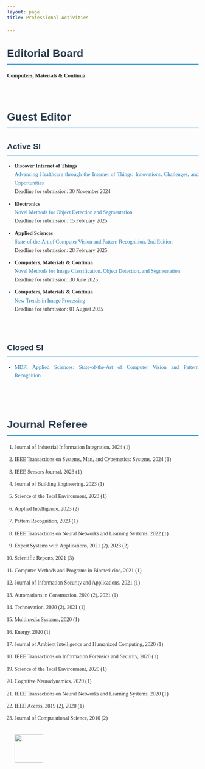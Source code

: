 ```yaml
---
layout: page
title: Professional Activities

---
```


<style type="text/css">
  body {
    font-family: "Georgia", serif;
    color: #333;
    line-height: 1.6;
  }

  h1, h2 {
    font-family: "Helvetica", sans-serif;
    color: #2c3e50;
    border-bottom: 2px solid #3498db;
    padding-bottom: 5px;
    margin-top: 30px;
  }

  h1 {
    font-size: 2em;
  }

  h2 {
    font-size: 1.5em;
  }

  ul, ol {
    padding-left: 20px;
    margin-bottom: 20px;
  }

  ul li, ol li {
    font-family: "Times New Roman", Times, serif;
    text-align: justify;
    margin-bottom: 10px;
  }

  p {
    margin: 0;
  }

  a {
    color: #2980b9;
    text-decoration: none;
  }

  a:hover {
    text-decoration: underline;
  }

  .icon-box {
    display: inline-block;
    margin-top: 20px;
  }

  .icon-box img {
    transition: transform 0.3s ease;
  }

  .icon-box img:hover {
    transform: scale(1.1);
  }

</style>

<!-- <h1>Editor</h1>
<b>Scienxt Journal of Civil Engineering (SJCE)</b>
<p>Link: <a href="http://scienxt.com/scienxt-journal-of-civil-engineeringsjoce-2/" target="_blank">http://scienxt.com/scienxt-journal-of-civil-engineeringsjoce-2/</a> </p>
<div style="margin-top: 10px;">   <img  src="/public/pictures/si2.png"></div>

<br/> -->

<h1>Editorial Board</h1>
<b>Computers, Materials & Continua</b>

<br/> <br/>

<h1>Guest Editor</h1>
<h2>Active SI</h2>
<ul>
<li>
 <b>Discover Internet of Things</b>
<p><a href="https://link.springer.com/collections/hejdfeiibb" target="_blank">Advancing Healthcare through the Internet of Things: Innovations, Challenges, and Opportunities</a></p>
<p>Deadline for submission: 30 November 2024</p>
 </li>
 <li>
 <b>Electronics</b>
<p><a href="https://www.mdpi.com/journal/electronics/special_issues/JA467UU9QE" target="_blank">Novel Methods for Object Detection and Segmentation</a></p>
<p>Deadline for submission: 15 February 2025</p>
 </li>
  <li>
 <b>Applied Sciences</b>
<p><a href="https://www.mdpi.com/journal/applsci/special_issues/797D3UNV6L" target="_blank">State-of-the-Art of Computer Vision and Pattern Recognition, 2nd Edition</a> </p>
<p>Deadline for submission: 28 February 2025</p>
 </li>
 <li>
 <b>Computers, Materials & Continua</b>
<p><a href="https://www.techscience.com/cmc/special_detail/image_classification" target="_blank">Novel Methods for Image Classification, Object Detection, and Segmentation </a></p>
<p>Deadline for submission: 30 June 2025</p>
</li>
 <li>
  <b>Computers, Materials & Continua</b>
<p><a href="https://www.techscience.com/cmc/special_detail/image_processing" target="_blank">New Trends in Image Processing</a> </p>
<p>Deadline for submission: 01 August 2025</p>
</li>
 </ul>

<!-- <div style="margin-top: 10px;">   <img  src="/public/pictures/si3.png"></div>  -->


 
 
<!-- <div style="margin-top: 10px;">   <img  src="/public/pictures/si4.png"></div>-->


 
 



 <br/>
 
 <h2>Closed SI</h2>
 <ul>
 <li><a href="https://www.mdpi.com/journal/applsci/special_issues/89394W0M64" target="_blank">MDPI Applied Sciences: State-of-the-Art of Computer Vision and Pattern Recognition</a></li>
 </ul>
 
 <br/> <br/>

<h1>Journal Referee</h1>
<ol>
<li>Journal of Industrial Information Integration, 2024 (1)</li>
<li>IEEE Transactions on Systems, Man, and Cybernetics: Systems, 2024 (1)</li>
<li>IEEE Sensors Journal, 2023 (1)</li>
<li>Journal of Building Engineering, 2023 (1)</li>
<li>Science of the Total Environment, 2023 (1)</li>
<li>Applied Intelligence, 2023 (2)</li>
<li>Pattern Recognition, 2023 (1)</li>
<li>IEEE Transactions on Neural Networks and Learning Systems, 2022 (1)</li>
<li>Expert Systems with Applications, 2021 (2), 2023 (2)</li>
<li>Scientific Reports, 2021 (3)</li>
<li>Computer Methods and Programs in Biomedicine, 2021 (1)</li>
<li>Journal of Information Security and Applications, 2021 (1)</li>
<li>Automations in Construction, 2020 (2), 2021 (1)</li>
<li>Technovation, 2020 (2), 2021 (1)</li>
<li>Multimedia Systems, 2020 (1)</li>
<li>Energy, 2020 (1)</li>
<li>Journal of Ambient Intelligence and Humanized Computing, 2020 (1)</li>
<li>IEEE Transactions on Information Forensics and Security, 2020 (1)</li>
<li>Science of the Total Environment, 2020 (1)</li>
<li>Cognitive Neurodynamics, 2020 (1)</li>
<li>IEEE Transactions on Neural Networks and Learning Systems, 2020 (1)</li>
<li>IEEE Access, 2019 (2), 2020 (1)</li>
<li>Journal of Computational Science, 2016 (2)</li>

 <a id="test" href="https://www.webofscience.com/wos/author/record/1293086" target="_blank">
        <div class="icon-box">   <img style="width:75px!important;" src="/public/pictures/publons.png"> 
</div>
 </a>
 
</ol>



